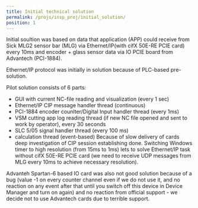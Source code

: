 ```yaml
---
title: Initial technical solution
permalink: /projs/insp_proj/initial_solution/
position: 1
---
```


Initial soultion was based on data that application (APP) could receive from Sick MLG2 sensor bar (MLG) via Ethernet/IP(with cifX 50E-RE PCIE card) every 10ms and encoder + glass sensor data via IO PCIE board from Advantech (PCI-1884).

Ethernet/IP protocol was initially in solution because of PLC-based pre-solution.

Pilot solution consists of 6 parts:
- GUI with current NC-file reading and visualization (every 1 sec)
- Ethernet/IP CIP message handler thread (continuous)
- PCI-1884 encoder counlter/Digital Input handler thread (every 1ms)
- VSM cutting app log reading thread (if new NC file opened and sent to work by operator), every 30 seconds
- SLC 5/05 signal handler thread (every 100 ms)
- calculation thread (event-based)
Because of slow delivery of cards deep investigation of CIP session establishing done.
Switching Windows timer to high resolution (from 15ms to 1ms) lets to solve Ethernet/IP task without cifX 50E-RE PCIE card (we need to receive UDP messages from MLG every 10ms to achieve necessary resolution).

Advanteh Spartan-6 based IO card was also not good solution because of a bug (value -1 on every counter channel even if we do not use it, and no reaction on any event after that until you switch off this device in Device Manager and turn on again) and no reaction from official support - we decide not to use Advantech cards due to terrible support.
